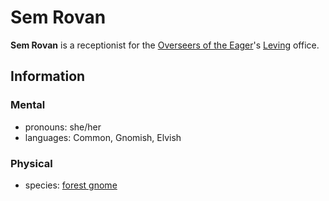 # Sem Rovan

**Sem Rovan** is a receptionist for the [Overseers of the Eager](../overseers-of-the-eager.md)'s [Leving](../../../societies/esterfell-accord/leving/leving.md) office.

## Information

### Mental

- pronouns: she/her
- languages: Common, Gnomish, Elvish

### Physical

- species: [forest gnome](../../../species/gnome.md#forest-gnome)
